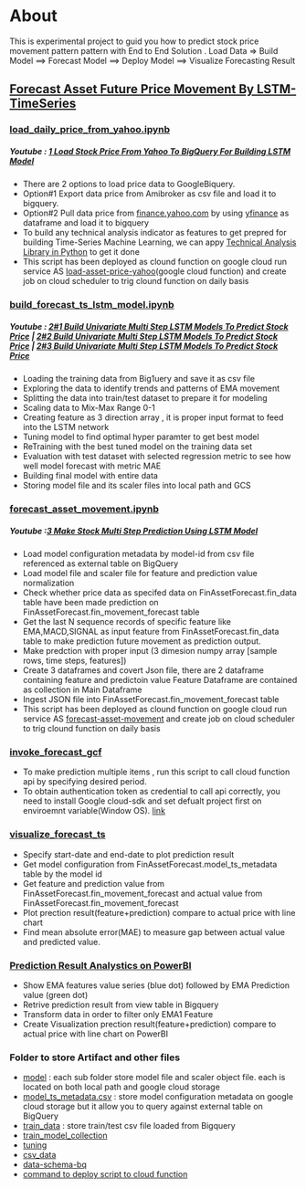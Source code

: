 # About
This is experimental project to guid you how to predict stock price movement pattern pattern with End to End Solution .
Load Data => Build Model ==> Forecast Model ==> Deploy Model ==> Visualize Forecasting Result

## [Forecast Asset Future Price Movement By LSTM-TimeSeries](https://github.com/technqvi/TimeSeriesML-FinMarket/tree/main/forecast-asset%20-price-movement-LSTM-TimeSeries)
### [load_daily_price_from_yahoo.ipynb](https://github.com/technqvi/TimeSeriesML-FinMarket/blob/main/forecast-asset%20-price-movement-LSTM-TimeSeries/load_daily_price_from_yahoo.ipynb)
##### Youtube : [1 Load Stock Price From Yahoo To BigQuery For Building LSTM Model](https://www.youtube.com/watch?v=jaPpyopNFPA&feature=youtu.be)
* There are 2 options to load price data to GoogleBiquery.
* Option#1 Export data price from Amibroker as csv file and load it to bigquery.
* Option#2 Pull data price from [finance.yahoo.com](https://finance.yahoo.com/) by using [yfinance](https://github.com/ranaroussi/yfinance) as dataframe and load it to bigquery 
* To build any technical analysis indicator as features to get prepred for building Time-Series Machine Learning, we can appy [Technical Analysis Library in Python](https://technical-analysis-library-in-python.readthedocs.io/en/latest/) to get it done 
* This script has been deployed as clound function on google cloud run service AS [load-asset-price-yahoo](https://github.com/technqvi/TimeSeriesML-FinMarket/blob/main/forecast-asset/load_daily_price_from_yahoo.ipynb)(google cloud function) and create job on cloud scheduler to trig clound function on daily basis

### [build_forecast_ts_lstm_model.ipynb](https://github.com/technqvi/TimeSeriesML-FinMarket/blob/main/forecast-asset%20-price-movement-LSTM-TimeSeries/build_forecast_ts_lstm_model.ipynb)
##### Youtube :  [2#1 Build Univariate Multi Step LSTM Models To Predict Stock Price](https://www.youtube.com/watch?v=O8p2cteVTSs&feature=youtu.be) | [2#2 Build Univariate Multi Step LSTM Models To Predict Stock Price](https://youtu.be/_bVOFtHC2yQ) |  [2#3 Build Univariate Multi Step LSTM Models To Predict Stock Price](https://www.youtube.com/watch?v=8idQEuBFLfw&feature=youtu.be)
* Loading the training data from Big1uery  and save it as   csv file
* Exploring the data to identify trends and patterns of EMA movement
* Splitting the data  into train/test dataset to prepare it for modeling
* Scaling  data to Mix-Max Range 0-1
* Creating feature  as 3 direction array , it is proper input format to feed into the LSTM network 
* Tuning model to find optimal hyper paramter to get best model
* ReTraining with the best tuned model on the training data set
* Evaluation with test dataset with selected regression metric to see how well model forecast  with metric MAE 
* Building final model with entire data 
* Storing model file and its scaler files into local path and GCS


### [forecast_asset_movement.ipynb](https://github.com/technqvi/TimeSeriesML-FinMarket/blob/main/forecast-asset/forecast_asset_movement.ipynb)
##### Youtube :[3 Make Stock Multi Step Prediction Using LSTM Model](https://www.youtube.com/watch?v=8DlACgKslSE)
* Load model configuration metadata by model-id from csv file referenced as external table on BigQuery
* Load model file and scaler file for feature and prediction value normalization
* Check whether price data as specifed data on FinAssetForecast.fin_data table have been made prediction on FinAssetForecast.fin_movement_forecast table 
* Get the last N sequence records of specific feature like EMA,MACD,SIGNAL as input feature from FinAssetForecast.fin_data table to make prediction future  movement as prediction output. 
* Make predction with proper input (3 dimesion numpy array  [sample rows, time steps, features])
* Create 3 dataframes and covert Json file, there are 2 dataframe containing feature and predictoin value  Feature Dataframe are contained as collection in  Main Dataframe 
* Ingest JSON file into FinAssetForecast.fin_movement_forecast table
* This script has been deployed as clound function on google cloud run service AS [forecast-asset-movement](https://github.com/technqvi/TimeSeriesML-FinMarket/tree/main/forecast-asset%20-price-movement-LSTM-TimeSeries/forecast-asset-movement) and create job on cloud scheduler to trig clound function on daily basis

### [invoke_forecast_gcf](https://github.com/technqvi/TimeSeriesML-FinMarket/blob/main/forecast-asset/invoke_forecast_gcf.ipynb)
* To make prediction multiple items , run this script to call cloud function api by specifying desired period.
* To obtain authentication token as credential to call api correctly, you need to  install Google cloud-sdk and set defualt project first on enviroemnt variable(Window OS). [link](https://cloud.google.com/sdk/docs/install)


### [visualize_forecast_ts](https://github.com/technqvi/TimeSeriesML-FinMarket/blob/main/forecast-asset/visualize_forecast_ts.ipynb)
* Specify start-date and end-date to plot prediction result
* Get model configuration from FinAssetForecast.model_ts_metadata table by the model id
* Get feature and  prediction value from FinAssetForecast.fin_movement_forecast and actual value from  FinAssetForecast.fin_movement_forecast
* Plot prection result(feature+prediction) compare to actual price with line chart 
* Find mean absolute error(MAE) to measure gap between actual value and predicted value. 

###  [Prediction Result Analystics on PowerBI](https://app.powerbi.com/groups/me/reports/fa816185-f898-4b89-9d06-8864d39ec0eb/ReportSection?experience=power-bi)
* Show EMA features value series (blue dot) followed by EMA Prediction value (green dot)
* Retrive prediction result from view table in Bigquery
* Transform  data in order to filter only EMA1 Feature
* Create Visualization prection result(feature+prediction) compare to actual price with line chart on PowerBI

### Folder to store Artifact and other files
* [model](https://github.com/technqvi/TimeSeriesML-FinMarket/tree/main/forecast-asset/model) :  each sub folder store model file and scaler object file. each is located on both local path and google cloud  storage 
* [model_ts_metadata.csv](https://github.com/technqvi/TimeSeriesML-FinMarket/blob/main/forecast-asset%20-price-movement-LSTM-TimeSeries/model/model_ts_metadata.csv) : store model configuration metadata on google cloud storage but it allow you to query against external table on BigQuery
* [train_data](https://github.com/technqvi/TimeSeriesML-FinMarket/tree/main/forecast-asset%20-price-movement-LSTM-TimeSeries/train_data) : store train/test csv file loaded from Bigquery
* [train_model_collection](https://github.com/technqvi/TimeSeriesML-FinMarket/tree/main/forecast-asset%20-price-movement-LSTM-TimeSeries/train_model_collection)
* [tuning](https://github.com/technqvi/TimeSeriesML-FinMarket/tree/main/forecast-asset%20-price-movement-LSTM-TimeSeries/tuning)
* [csv_data](https://github.com/technqvi/TimeSeriesML-FinMarket/tree/main/forecast-asset%20-price-movement-LSTM-TimeSeries/csv_data)
* [data-schema-bq](https://github.com/technqvi/TimeSeriesML-FinMarket/tree/main/forecast-asset%20-price-movement-LSTM-TimeSeries/data-schema-bq)
* [command to deploy script to cloud function](https://github.com/technqvi/TimeSeriesML-FinMarket/blob/main/forecast-asset%20-price-movement-LSTM-TimeSeries/forecast-asset-deploy-function.txt)
